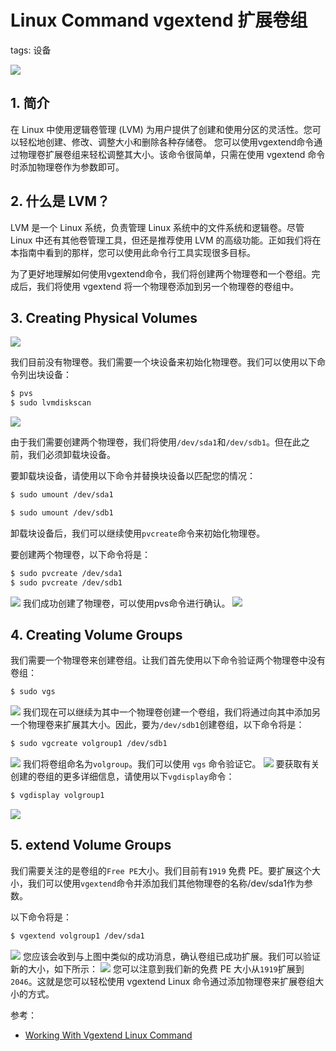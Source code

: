 #  Linux Command vgextend 扩展卷组
tags: 设备

![](https://i-blog.csdnimg.cn/blog_migrate/056c54ad2b45ae7f60892d62b1ba06eb.png)




##  1. 简介
在 Linux 中使用逻辑卷管理 (LVM) 为用户提供了创建和使用分区的灵活性。您可以轻松地创建、修改、调整大小和删除各种存储卷。
您可以使用vgextend命令通过物理卷扩展卷组来轻松调整其大小。该命令很简单，只需在使用 vgextend 命令时添加物理卷作为参数即可。

## 2. 什么是 LVM？
LVM 是一个 Linux 系统，负责管理 Linux 系统中的文件系统和逻辑卷。尽管 Linux 中还有其他卷管理工具，但还是推荐使用 LVM 的高级功能。正如我们将在本指南中看到的那样，您可以使用此命令行工具实现很多目标。

为了更好地理解如何使用vgextend命令，我们将创建两个物理卷和一个卷组。完成后，我们将使用 vgextend 将一个物理卷添加到另一个物理卷的卷组中。
## 3. Creating Physical Volumes
![](https://i-blog.csdnimg.cn/blog_migrate/76afbb85d54e61b0c3c5d17af51ada70.png)

我们目前没有物理卷。我们需要一个块设备来初始化物理卷。我们可以使用以下命令列出块设备：
```bash
$ pvs
$ sudo lvmdiskscan
```
![](https://i-blog.csdnimg.cn/blog_migrate/8d16dce0a9710db405e7d8baa0b779c3.png)

由于我们需要创建两个物理卷，我们将使用`/dev/sda1`和`/dev/sdb1`。但在此之前，我们必须卸载块设备。

要卸载块设备，请使用以下命令并替换块设备以匹配您的情况：
```bash
$ sudo umount /dev/sda1

$ sudo umount /dev/sdb1
```
卸载块设备后，我们可以继续使用`pvcreate`命令来初始化物理卷。

要创建两个物理卷，以下命令将是：
```bash
$ sudo pvcreate /dev/sda1
$ sudo pvcreate /dev/sdb1
```
![](https://i-blog.csdnimg.cn/blog_migrate/a111d4b14da94d44c97ae3335d632773.png)
我们成功创建了物理卷，可以使用pvs命令进行确认。
![](https://i-blog.csdnimg.cn/blog_migrate/03ea33f74b1b3d2587c99fa3a60a1187.png)


## 4. Creating Volume Groups
我们需要一个物理卷来创建卷组。让我们首先使用以下命令验证两个物理卷中没有卷组：
```bash
$ sudo vgs
```
![](https://i-blog.csdnimg.cn/blog_migrate/52c5909319ac0b4409e96e9986a8270a.png)
我们现在可以继续为其中一个物理卷创建一个卷组，我们将通过向其中添加另一个物理卷来扩展其大小。因此，要为`/dev/sdb1`创建卷组，以下命令将是：
```bash
$ sudo vgcreate volgroup1 /dev/sdb1
```
![](https://i-blog.csdnimg.cn/blog_migrate/f527b7c059583ca2f2f889441a5fca88.png)
我们将卷组命名为`volgroup`。我们可以使用 `vgs` 命令验证它。
![](https://i-blog.csdnimg.cn/blog_migrate/ada8b3192498fccf71bbfb524277f1de.png)
要获取有关创建的卷组的更多详细信息，请使用以下`vgdisplay`命令：
```bash
$ vgdisplay volgroup1
```
![](https://i-blog.csdnimg.cn/blog_migrate/3ef610df07f0a069e1eff7615d8b64d7.png)

## 5. extend Volume Groups
我们需要关注的是卷组的`Free PE`大小。我们目前有`1919` 免费 PE。要扩展这个大小，我们可以使用`vgextend`命令并添加我们其他物理卷的名称/dev/sda1作为参数。

以下命令将是：
```bash
$ vgextend volgroup1 /dev/sda1
```
![](https://i-blog.csdnimg.cn/blog_migrate/fdffeda864f7910b82d2f0489ac48e32.png)
您应该会收到与上图中类似的成功消息，确认卷组已成功扩展。我们可以验证新的大小，如下所示：
![](https://i-blog.csdnimg.cn/blog_migrate/53493f4c975babf80740c30a96c3958f.png)
您可以注意到我们新的免费 PE 大小从`1919`扩展到`2046`。这就是您可以轻松使用 vgextend Linux 命令通过添加物理卷来扩展卷组大小的方式。


参考：
- [Working With Vgextend Linux Command](https://linuxhint.com/vgextend-linux-command/)
